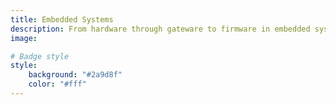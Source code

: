 ```yaml
---
title: Embedded Systems
description: From hardware through gateware to firmware in embedded systems.
image:

# Badge style
style:
    background: "#2a9d8f"
    color: "#fff"
---
```

